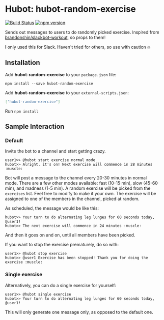 # Hubot: hubot-random-exercise

[![Build Status](https://img.shields.io/travis/briwa/hubot-random-exercise/master.svg?style=flat-square)](https://travis-ci.org/briwa/hubot-random-exercise)
[![npm version](https://img.shields.io/npm/v/hubot-random-exercise.svg?style=flat-square)](https://www.npmjs.com/package/hubot-random-exercise)

Sends out messages to users to do randomly picked exercise.
Inspired from [brandonshin/slackbot-workout](https://github.com/brandonshin/slackbot-workout), so props to them!

I only used this for Slack. Haven't tried for others, so use with caution :fire:

## Installation

Add **hubot-random-exercise** to your `package.json` file:

```
npm install --save hubot-random-exercise
```

Add **hubot-random-exercise** to your `external-scripts.json`:

```json
["hubot-random-exercise"]
```

Run `npm install`

## Sample Interaction

### Default
Invite the bot to a channel and start getting crazy.

```
user1>> @hubot start exercise normal mode
hubot>> Alright, it's on! Next exercise will commence in 28 minutes :muscle:
```

Bot will post a message to the channel every 20-30 minutes in normal mode. 
There are a few other modes available: fast (10-15 min), slow (45-60 min), and madness (1-5 min).
A random exercise will be picked from the `exercises` list. Feel free to modify to make it your own.
The exercise will be assigned to one of the members in the channel, picked at random.

As scheduled, the message would be like this:
```
hubot>> Your turn to do alternating leg lunges for 60 seconds today, @user1!
hubot>> The next exercise will commence in 24 minutes :muscle:
```

And then it goes on and on, until all members have been picked.

If you want to stop the exercise prematurely, do so with:
```
user1>> @hubot stop exercise
hubot>> @user1 Exercise has been stopped! Thank you for doing the exercise :muscle:
```

### Single exercise
Alternatively, you can do a single exercise for yourself:

```
user1>> @hubot single exercise
hubot>> Your turn to do alternating leg lunges for 60 seconds today, @user1!
```
This will only generate one message only, as opposed to the default one.